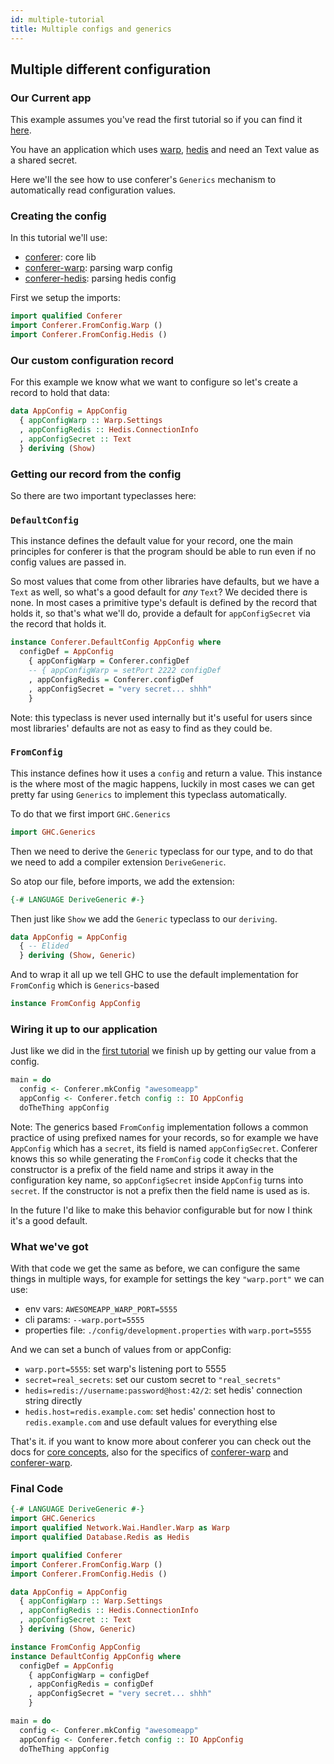```yaml
---
id: multiple-tutorial
title: Multiple configs and generics
---
```


## Multiple different configuration

### Our Current app

This example assumes you've read the first tutorial so if you can find it [here](/docs/tutorial).

You have an application which uses [warp](https://hackage.haskell.org/package/warp),
[hedis](https://hackage.haskell.org/package/hedis) and need an Text value as a shared secret.

Here we'll the see how to use conferer's `Generics` mechanism to automatically read configuration
values.

### Creating the config

In this tutorial we'll use:

* [conferer](https://hackage.haskell.org/package/conferer): core lib
* [conferer-warp](https://hackage.haskell.org/package/conferer-warp): parsing warp config
* [conferer-hedis](https://hackage.haskell.org/package/conferer-hedis): parsing hedis config

First we setup the imports:

```haskell
import qualified Conferer
import Conferer.FromConfig.Warp ()
import Conferer.FromConfig.Hedis ()
```

### Our custom configuration record

For this example we know what we want to configure so let's create a record to hold that data:

```haskell
data AppConfig = AppConfig
  { appConfigWarp :: Warp.Settings
  , appConfigRedis :: Hedis.ConnectionInfo
  , appConfigSecret :: Text
  } deriving (Show)
```

### Getting our record from the config

So there are two important typeclasses here:


### `DefaultConfig`

This instance defines the default value for your record, one the main principles for conferer is
that the program should be able to run even if no config values are passed in.

So most values that come from other libraries have defaults, but we have a `Text` as well, so what's
a good default for _any_ `Text`? We decided there is none. In most cases a primitive type's default
is defined by the record that holds it, so that's what we'll do, provide a default for
`appConfigSecret` via the record that holds it.

```haskell
instance Conferer.DefaultConfig AppConfig where
  configDef = AppConfig
    { appConfigWarp = Conferer.configDef
    -- { appConfigWarp = setPort 2222 configDef
    , appConfigRedis = Conferer.configDef
    , appConfigSecret = "very secret... shhh"
    }
```

Note: this typeclass is never used internally but it's useful for users since most libraries'
defaults are not as easy to find as they could be.


### `FromConfig`

This instance defines how it uses a `config` and return a value. This instance is the where
most of the magic happens, luckily in most cases we can get pretty far using `Generics` to
implement this typeclass automatically.

To do that we first import `GHC.Generics`

```haskell
import GHC.Generics
```

Then we need to derive the `Generic` typeclass for our type, and to do that we need to add a compiler
extension `DeriveGeneric`.

So atop our file, before imports, we add the extension:

```haskell
{-# LANGUAGE DeriveGeneric #-}
```

Then just like `Show` we add the `Generic` typeclass to our `deriving`.

```haskell
data AppConfig = AppConfig
  { -- Elided
  } deriving (Show, Generic)
```

And to wrap it all up we tell GHC to use the default implementation for `FromConfig` which is `Generics`-based

```haskell
instance FromConfig AppConfig
```

### Wiring it up to our application

Just like we did in the [first tutorial](/docs/tutorial) we finish up by getting our value from a config.

```haskell
main = do
  config <- Conferer.mkConfig "awesomeapp"
  appConfig <- Conferer.fetch config :: IO AppConfig
  doTheThing appConfig
```

Note: The generics based `FromConfig` implementation follows a common practice of using prefixed names
for your records, so for example we have `AppConfig` which has a `secret`, its field is named `appConfigSecret`.
Conferer knows this so while generating the `FromConfig` code it checks that the constructor is a prefix of the
field name and strips it away in the configuration key name, so `appConfigSecret` inside `AppConfig` turns into
`secret`. If the constructor is not a prefix then the field name is used as is.

In the future I'd like to make this behavior configurable but for now I think it's a good default.

### What we've got

With that code we get the same as before, we can configure the same things in multiple ways, for
example for settings the key `"warp.port"` we can use:

* env vars: `AWESOMEAPP_WARP_PORT=5555`
* cli params: `--warp.port=5555`
* properties file: `./config/development.properties` with `warp.port=5555`

And we can set a bunch of values from or appConfig:

* `warp.port=5555`: set warp's listening port to 5555
* `secret=real_secrets`: set our custom secret to `"real_secrets"`
* `hedis=redis://username:password@host:42/2`: set hedis' connection string directly
* `hedis.host=redis.example.com`: set hedis' connection host to `redis.example.com` and use default
values for everything else

That's it. if you want to know more about conferer you can check out the docs for [core concepts](/docs/core-concepts),
also for the specifics of [conferer-warp](/docs/fromConfig/warp) and [conferer-warp](/docs/fromConfig/hedis).

### Final Code

```haskell
{-# LANGUAGE DeriveGeneric #-}
import GHC.Generics
import qualified Network.Wai.Handler.Warp as Warp
import qualified Database.Redis as Hedis

import qualified Conferer
import Conferer.FromConfig.Warp ()
import Conferer.FromConfig.Hedis ()

data AppConfig = AppConfig
  { appConfigWarp :: Warp.Settings
  , appConfigRedis :: Hedis.ConnectionInfo
  , appConfigSecret :: Text
  } deriving (Show, Generic)

instance FromConfig AppConfig
instance DefaultConfig AppConfig where
  configDef = AppConfig
    { appConfigWarp = configDef
    , appConfigRedis = configDef
    , appConfigSecret = "very secret... shhh"
    }

main = do
  config <- Conferer.mkConfig "awesomeapp"
  appConfig <- Conferer.fetch config :: IO AppConfig
  doTheThing appConfig
```
